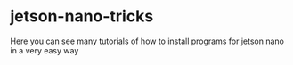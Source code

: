 # jetson-nano-tricks
Here you can see many tutorials of how to install programs for jetson nano in a very easy way
